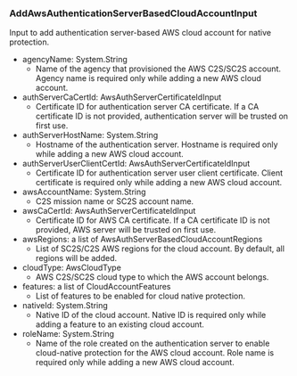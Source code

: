 ### AddAwsAuthenticationServerBasedCloudAccountInput
Input to add authentication server-based AWS cloud account for native protection.

- agencyName: System.String
  - Name of the agency that provisioned the AWS C2S/SC2S account. Agency name is required only while adding a new AWS cloud account.
- authServerCaCertId: AwsAuthServerCertificateIdInput
  - Certificate ID for authentication server CA certificate. If a CA certificate ID is not provided, authentication server will be trusted on first use.
- authServerHostName: System.String
  - Hostname of the authentication server. Hostname is required only while adding a new AWS cloud account.
- authServerUserClientCertId: AwsAuthServerCertificateIdInput
  - Certificate ID for authentication server user client certificate. Client certificate is required only while adding a new AWS cloud account.
- awsAccountName: System.String
  - C2S mission name or SC2S account name.
- awsCaCertId: AwsAuthServerCertificateIdInput
  - Certificate ID for AWS CA certificate. If a CA certificate ID is not provided, AWS server will be trusted on first use.
- awsRegions: a list of AwsAuthServerBasedCloudAccountRegions
  - List of SC2S/C2S AWS regions for the cloud account. By default, all regions will be added.
- cloudType: AwsCloudType
  - AWS C2S/SC2S cloud type to which the AWS account belongs.
- features: a list of CloudAccountFeatures
  - List of features to be enabled for cloud native protection.
- nativeId: System.String
  - Native ID of the cloud account. Native ID is required only while adding a feature to an existing cloud account.
- roleName: System.String
  - Name of the role created on the authentication server to enable cloud-native protection for the AWS cloud account. Role name is required only while adding a new AWS cloud account.
